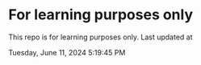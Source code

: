 # For learning purposes only
This repo is for learning purposes only.
Last updated at

Tuesday, June 11, 2024 5:19:45 PM

